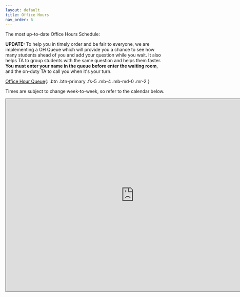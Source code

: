 ```yaml
---
layout: default
title: Office Hours
nav_order: 6
---
```


The most up-to-date Office Hours Schedule:

**UPDATE:** To help you in timely order and be fair to everyone, we are implementing a OH Queue which will provide you a chance to see how many students ahead of you and add your question while you wait. It also helps TA to group students with the same question and helps them faster. **You must enter your name in the queue before enter the waiting room**, and the on-duty TA to call you when it's your turn.

[Office Hour Queue](https://docs.google.com/spreadsheets/d/1Xt-MTYbIgXr_WNsWkL87SMuA_ilqhnvQ8llT8rZsJ_4/edit#gid=0){: .btn .btn-primary .fs-5 .mb-4 .mb-md-0 .mr-2 }

Times are subject to change week-to-week, so refer to the calendar below.

<iframe src="https://calendar.google.com/calendar/embed?height=600&wkst=1&bgcolor=%23ffffff&ctz=America%2FNew_York&mode=WEEK&src=aHNjdGVkcjVyb2NiZWMwa3Bjb2FzcHRsZDRAZ3JvdXAuY2FsZW5kYXIuZ29vZ2xlLmNvbQ&color=%23616161" style="border:solid 1px #777" width="800" height="600" frameborder="0" scrolling="no"></iframe>
